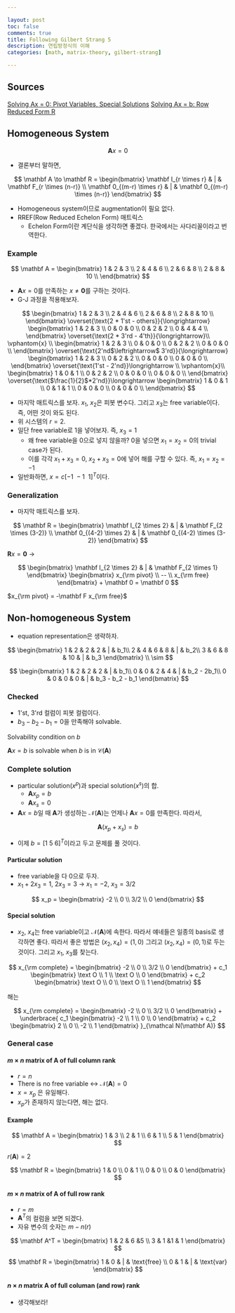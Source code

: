 ```yaml
---

layout: post
toc: false
comments: true
title: Following Gilbert Strang 5
description: 연립방정식의 이해 
categories: [math, matrix-theory, gilbert-strang]

---
```


## Sources

[Solving Ax = 0: Pivot Variables, Special Solutions](https://youtu.be/VqP2tREMvt0)
[Solving Ax = b: Row Reduced Form R](https://youtu.be/9Q1q7s1jTzU)


## Homogeneous System

$$
\mathbf A x = 0
$$

- 결론부터 말하면, 

$$
\mathbf A \to \mathbf R =
\begin{bmatrix}
\mathbf I_{r \times r} & | & \mathbf  F_{r \times (n-r)} \\
\mathbf 0_{(m-r) \times r} & | & \mathbf 0_{(m-r) \times (n-r)}
\end{bmatrix}
$$

- Homogeneous system이므로 augmentation이 필요 없다. 
- RREF(Row Reduced Echelon Form) 매트릭스 
	- Echelon Form이란 계단식을 생각하면 좋겠다. 한국에서는 사다리꼴이라고 번역한다. 

### Example 

$$
\mathbf A =
\begin{bmatrix}
1 & 2 & 3 \\
2 & 4 & 6 \\
2 & 6 & 8 \\
2 & 8 & 10 \\
\end{bmatrix}
$$

- $\mathbf A x = 0$를 만족하는 $x \neq \mathbf 0$를 구하는 것이다. 
- G-J 과정을 적용해보자. 

$$
\begin{bmatrix}
1 & 2 & 3 \\
2 & 4 & 6 \\
2 & 6 & 8 \\
2 & 8 & 10 \\
\end{bmatrix} \overset{\text{2 * 1'st - others}}{\longrightarrow} 
\begin{bmatrix}
1 & 2 & 3 \\
0 & 0 & 0 \\
0 & 2 & 2 \\
0 & 4 & 4 \\
\end{bmatrix}  \overset{\text{2 * 3'rd - 4'th}}{\longrightarrow}\\
\vphantom{x} \\
\begin{bmatrix}
1 & 2 & 3 \\
0 & 0 & 0 \\
0 & 2 & 2 \\
0 & 0 & 0 \\
\end{bmatrix} 
\overset{\text{2'nd$\leftrightarrow$ 3'rd}}{\longrightarrow}
\begin{bmatrix}
1 & 2 & 3 \\
0 & 2 & 2 \\
0 & 0 & 0 \\
0 & 0 & 0 \\
\end{bmatrix} \overset{\text{1'st - 2'nd}}\longrightarrow \\
\vphantom{x}\\
\begin{bmatrix}
1 & 0 & 1 \\
0 & 2 & 2 \\
0 & 0 & 0 \\
0 & 0 & 0 \\
\end{bmatrix} \overset{\text{$\frac{1}{2}$*2'nd}}\longrightarrow
\begin{bmatrix}
1 & 0 & 1 \\
0 & 1 & 1 \\
0 & 0 & 0 \\
0 & 0 & 0 \\
\end{bmatrix}
$$

- 마지막 매트릭스를 보자. $x_1$, $x_2$은 피봇 변수다. 그리고 $x_3$는 free variable이다. 즉, 어떤 것이 와도 된다. 
- 위 시스템의 $r = 2$. 
- 일단 free variable로 1을 넣어보자. 즉, $x_3  = 1$
	- 왜 free variable을 0으로 넣지 않을까? 0을 넣으면 $x_1 = x_2 = 0$의 trivial case가 된다. 
	- 이를 각각 $x_1 + x_3 = 0$, $x_2 + x_3 = 0$에 넣어 해를 구할 수 있다. 즉, $x_1 = x_2 = -1$
- 일반화하면, $x = c[-1~-1~~1]^T$이다. 

### Generalization 

- 마지막 매트릭스를 보자. 

$$
\mathbf R = 
\begin{bmatrix}
\mathbf I_{2 \times 2} & | & \mathbf F_{2 \times (3-2)} \\
\mathbf 0_{(4-2) \times 2} & | & \mathbf 0_{(4-2) \times (3-2)}
\end{bmatrix}
$$

$\mathbf R x = \mathbf 0$ &rarr; 

$$
\begin{bmatrix}
\mathbf I_{2 \times 2} & | & \mathbf F_{2 \times 1}
\end{bmatrix} 
\begin{bmatrix}
x_{\rm pivot} \\
-- \\
x_{\rm free} 
\end{bmatrix}  + \mathbf 0 = \mathbf 0 
$$

$x_{\rm pivot}  = -\mathbf F x_{\rm free}$

## Non-homogeneous System 

- equation representation은 생략하자. 

$$
\begin{bmatrix}
1 & 2 & 2 & 2 & | & b_1\\
2 & 4 & 6 & 8 & | & b_2\\
3 & 6 & 8 & 10 & | & b_3
\end{bmatrix} \\
\sim
$$

$$
\begin{bmatrix}
1 & 2 & 2 & 2 & | & b_1\\
0 & 0 & 2 & 4 & | & b_2 - 2b_1\\
0 & 0 & 0 & 0 & | & b_3 - b_2 - b_1
\end{bmatrix} 
$$

### Checked 

- 1'st, 3'rd 컬럼이 피봇 컬럼이다. 
-  $b_3 - b_2 - b_1 = 0$을 만족해야 solvable. 

Solvability condition on $b$

$\mathbf A x = b$ is solvable when $b$ is in $\mathcal C (\mathbf A)$

### Complete solution 

- particular solution($x^p$)과 special solution($x^s$)의 합.
	- $\mathbf A x_p = b$
	- $\mathbf A x_s = 0$
- $\mathbf A x = b$일 때 $\mathbf A$가 생성하는 $\mathcal N(\mathbf A)$는 언제나 $\mathbf A x = 0$를 만족한다. 따라서, 

$$
\mathbf A (x_p + x_s) = b
$$

- 이제 $b = [1~5~6]^T$이라고 두고 문제를 풀 것이다. 

#### Particular solution 

- free variable을 다 0으로 두자. 
- $x_1 + 2 x_3 = 1$, $2 x_3 = 3$ &rarr; $x_1 = -2$, $x_3 = 3/2$

$$
x_p = 
\begin{bmatrix}
-2 \\
0 \\
3/2 \\
0
\end{bmatrix} 
$$

#### Special solution 

- $x_2$, $x_4$는 free variable이고 $\mathcal N (\mathbf A)$에 속한다. 따라서 얘네들은 일종의 basis로 생각하면 좋다. 따라서 좋은 방법은 $(x_2, x_4) = (1,0)$ 그리고 $(x_2, x_4) = (0,1)$로 두는 것이다. 그리고 $x_1$, $x_3$를 찾는다. 

$$
x_{\rm complete} = 
\begin{bmatrix}
-2 \\
0 \\
3/2 \\
0
\end{bmatrix} + 
c_1
\begin{bmatrix}
\text O \\
1 \\
\text O \\
0
\end{bmatrix} + 
c_2
\begin{bmatrix}
\text O \\
0 \\
\text O \\
1
\end{bmatrix} 
$$

해는 

$$
x_{\rm complete} = 
\begin{bmatrix}
-2 \\
0 \\
3/2 \\
0
\end{bmatrix} + 
\underbrace{
c_1
\begin{bmatrix}
-2 \\
1 \\
0 \\
0
\end{bmatrix} + 
c_2
\begin{bmatrix}
2 \\
0 \\
-2 \\
1
\end{bmatrix}
}_{\mathcal N(\mathbf A)}
$$

### General case 

#### $m \times n$ matrix of $\mathbf A$ of full column rank

- $r = n$
- There is no free variable $\leftrightarrow$ $\mathcal N (\mathbf A) = 0$
- $x = x_p$ 은 유일해다. 
- $x_p$가 존재하지 않는다면, 해는 없다.  

#### Example 

$$
\mathbf A =
\begin{bmatrix}
1 & 3 \\
2 & 1 \\
6 & 1 \\
5 & 1
\end{bmatrix}
$$

$r(\mathbf A)=2$

$$
\mathbf R =
\begin{bmatrix}
1 & 0 \\
0 & 1 \\
0 & 0 \\
0 & 0
\end{bmatrix}
$$

#### $m \times n$ matrix of $\mathbf A$ of full row rank

- $r = m$
- $\mathbf A^T$의 컬럼을 보면 되겠다.  
- 자유 변수의 숫자는 $m - n(r)$

$$
\mathbf A^T =
\begin{bmatrix}
1 & 2 & 6 &5 \\
3 & 1 &1 & 1
\end{bmatrix}
$$

$$
\mathbf R =
\begin{bmatrix}
1 & 0 & | & \text{free} \\
0 & 1 & | & \text{var}
\end{bmatrix}
$$

#### $n \times n$ matrix $\mathbf A$ of full columan (and row) rank 

- 생각해보라!
<!--stackedit_data:
eyJoaXN0b3J5IjpbLTI5NzIyNTMyLDIwODM5ODA3NDRdfQ==
-->